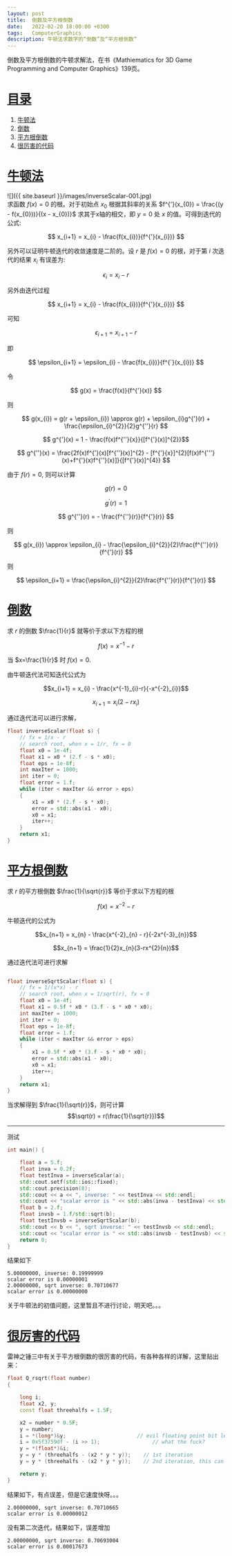 ```yaml
---
layout: post
title:  倒数及平方根倒数
date:   2022-02-20 18:00:00 +0300
tags:   ComputerGraphics
description: 牛顿法求数字的“倒数”及“平方根倒数” 
---
```


倒数及平方根倒数的牛顿求解法，在书《Mathiematics for 3D Game Programming and Computer Graphics》139页。
# [目录](#目录)
1. [牛顿法](#牛顿法)
2. [倒数](#倒数)
3. [平方根倒数](#平方根倒数)
4. [很厉害的代码](#很厉害的代码)

# [牛顿法](#牛顿法)
![]({{ site.baseurl }}/images/inverseScalar-001.jpg)  
求函数 $f(x) = 0$ 的根。对于初始点 $x_{0}$ 根据其斜率的关系 $f^{'}(x_{0}) = \frac{(y - f(x_{0}))}{(x - x_{0})}$ 求其于x轴的相交，即 $y=0$ 处  $x$ 的值。可得到迭代的公式:   

$$ x_{i+1} = x_{i} - \frac{f(x_{i})}{f^{'}(x_{i})} $$   

另外可以证明牛顿迭代的收敛速度是二阶的。设 $r$ 是 $f(x) = 0$ 的根，对于第 $i$ 次迭代的结果 $x_{i}$ 有误差为:  

$$ \epsilon_{i} = x_{i} - r $$   

另外由迭代过程  

$$ x_{i+1} = x_{i} - \frac{f(x_{i})}{f^{'}(x_{i})} $$  

可知  

$$ \epsilon_{i+1} = x_{i+1} - r $$    

即    

$$ \epsilon_{i+1} = \epsilon_{i} - \frac{f(x_{i})}{f^{`}(x_{i})} $$    

令  

$$ g(x) = \frac{f(x)}{f^{'}(x)} $$  

则  

$$ g(x_{i}) = g(r + \epsilon_{i}) \approx g(r) + \epsilon_{i}g^{'}(r) + \frac{\epsilon_{i}^{2}}{2}g^{''}{r} $$    

$$ g^{'}(x) = 1 - \frac{f(x)f^{''}{x}}{[f^{'}(x)]^{2}}$$  

$$ g^{''}(x) = \frac{2f(x)f^{'}(x)[f^{''}(x)]^{2} - [f^{'}{x}]^{2}[f(x)f^{'''}(x)+f^{'}(x)f^{''}(x)]}{[f^{'}(x)]^{4}} $$   

由于 $f(r)=0$, 则可以计算    

$$ g(r) = 0 $$  

$$ g^{'}(r) = 1 $$  

$$ g^{''}(r) = - \frac{f^{''}(r)}{f^{'}(r)} $$  

则  

$$ g(x_{i}) \approx \epsilon_{i} - \frac{\epsilon_{i}^{2}}{2}\frac{f^{''}(r)}{f^{'}(r)} $$  

则  

$$ \epsilon_{i+1} = \frac{\epsilon_{i}^{2}}{2}\frac{f^{''}(r)}{f^{'}(r)} $$  

# [倒数](#倒数)

求 $r$ 的倒数 $\frac{1}{r}$ 就等价于求以下方程的根  

$$f(x)=x^{-1} - r$$  

当 $x=\frac{1}{r}$ 时 $f(x) = 0$.   

由牛顿迭代法可知迭代公式为  

$$x_{i+1} = x_{i} - \frac{x^{-1}_{i}-r}{-x^{-2}_{i}}$$   

$$x_{i+1} = x_{i}(2-rx_{i})$$  

通过迭代法可以进行求解，
```cpp
float inverseScalar(float s) {
	// fx = 1/x - r
	// search root, when x = 1/r, fx = 0
	float x0 = 1e-4f;
	float x1 = x0 * (2.f - s * x0);
	float eps = 1e-8f;
	int maxIter = 1000;
	int iter = 0;
	float error = 1.f;
	while (iter < maxIter && error > eps)
	{
		x1 = x0 * (2.f - s * x0);
		error = std::abs(x1 - x0);
		x0 = x1;
		iter++;
	}
	return x1;
}
```
# [平方根倒数](#平方根倒数)

求 $r$ 的平方根倒数 $\frac{1}{\sqrt{r}}$ 等价于求以下方程的根

$$f(x) = x^{-2} - r$$

牛顿迭代的公式为

$$x_{n+1} = x_{n} - \frac{x^{-2}_{n} - r}{-2x^{-3}_{n}}$$

$$x_{n+1} = \frac{1}{2}x_{n}(3-rx^{2}{n})$$

通过迭代法可进行求解
```cpp

float inverseSqrtScalar(float s) {
	// fx = 1/(x*x) - r
	// search root, when x = 1/sqrt(r), fx = 0
	float x0 = 1e-4f;
	float x1 = 0.5f * x0 * (3.f - s * x0 * x0);
	int maxIter = 1000;
	int iter = 0;
	float eps = 1e-8f;
	float error = 1.f;
	while (iter < maxIter && error > eps)
	{
		x1 = 0.5f * x0 * (3.f - s * x0 * x0);
		error = std::abs(x1 - x0);
		x0 = x1;
		iter++;
	}
	return x1;
}
```
当求解得到 $\frac{1}{\sqrt{r}}$，则可计算
$$\sqrt(r) = r(\frac{1}{\sqrt{r}})$$

--------------

测试
```cpp
int main() {

	float a = 5.f;
	float inva = 0.2f;
	float testInva = inverseScalar(a);
	std::cout.setf(std::ios::fixed);
	std::cout.precision(8);
	std::cout << a << ", inverse: " << testInva << std::endl;
	std::cout << "scalar error is " << std::abs(inva - testInva) << std::endl;
	float b = 2.f;
	float invsb = 1.f/std::sqrt(b);
	float testInvsb = inverseSqrtScalar(b);
	std::cout << b << ", sqrt inverse: " << testInvsb << std::endl;
	std::cout << "scalar error is " << std::abs(invsb - testInvsb) << std::endl;
	return 0;
}
```
结果如下
```
5.00000000, inverse: 0.19999999
scalar error is 0.00000001
2.00000000, sqrt inverse: 0.70710677
scalar error is 0.00000000
```
关于牛顿法的初值问题，这里暂且不进行讨论，明天吧。。。
# [很厉害的代码](#很厉害的代码)

雷神之锤三中有关于平方根倒数的很厉害的代码，有各种各样的详解，这里贴出来：
```cpp
float Q_rsqrt(float number)
{

	long i;
	float x2, y;
	const float threehalfs = 1.5F;

	x2 = number * 0.5F;
	y = number;
	i = *(long*)&y;                       // evil floating point bit level hacking
	i = 0x5f3759df - (i >> 1);                 // what the fuck?
	y = *(float*)&i;
	y = y * (threehalfs - (x2 * y * y));    // 1st iteration
	y = y * (threehalfs - (x2 * y * y));    // 2nd iteration, this can be removed

	return y;
}
```
结果如下，有点误差，但是它速度快呀。。。
```
2.00000000, sqrt inverse: 0.70710665
scalar error is 0.00000012
```
没有第二次迭代，结果如下，误差增加
```
2.00000000, sqrt inverse: 0.70693004
scalar error is 0.00017673
```